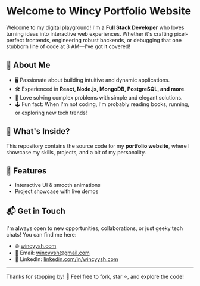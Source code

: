 # Welcome to Wincy Portfolio Website

Welcome to my digital playground! I'm a **Full Stack Developer** who loves turning ideas into interactive web experiences. Whether it's crafting pixel-perfect frontends, engineering robust backends, or debugging that one stubborn line of code at 3 AM—I've got it covered!

## 🌟 About Me

- 🖥️ Passionate about building intuitive and dynamic applications.
- 🛠️ Experienced in **React, Node.js, MongoDB, PostgreSQL, and more**.
- 🧩 Love solving complex problems with simple and elegant solutions.
- 🕹️ Fun fact: When I'm not coding, I'm probably reading books, running, or exploring new tech trends!

## 📂 What's Inside?

This repository contains the source code for my **portfolio website**, where I showcase my skills, projects, and a bit of my personality. 

## 🚀 Features

- Interactive UI & smooth animations
- Project showcase with live demos
<!-- - Contact form to get in touch -->

## 📬 Get in Touch

I'm always open to new opportunities, collaborations, or just geeky tech chats! You can find me here:

- 🌐 [wincyysh.com](https://wincyysh.com/)
- 📧 Email: [wincyysh@gmail.com](mailto:wincyysh@gmail.com)
- 💼 LinkedIn: [linkedin.com/in/wincyysh.com](https://linkedin.com/in/wincyysh)

---

Thanks for stopping by! 🚀 Feel free to fork, star ⭐, and explore the code!
